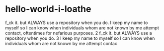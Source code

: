 # hello-world-i-loathe
f_ck it. but ALWAYS use a repository when you do. 
I keep my name to myself so I can know when individuals whom are not known by me attempt contact, oftentimes for nefarious purposes. 
2
f_ck it. but ALWAYS use a repository when you do. 
3
I keep my name to myself so I can know when individuals whom are not known by me attempt contac
